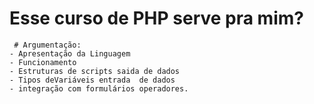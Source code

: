 # Esse curso de PHP serve pra mim?

```
 # Argumentação:
- Apresentação da Linguagem
- Funcionamento
- Estruturas de scripts saida de dados
- Tipos deVariáveis entrada  de dados
- integração com formulários operadores.
```


